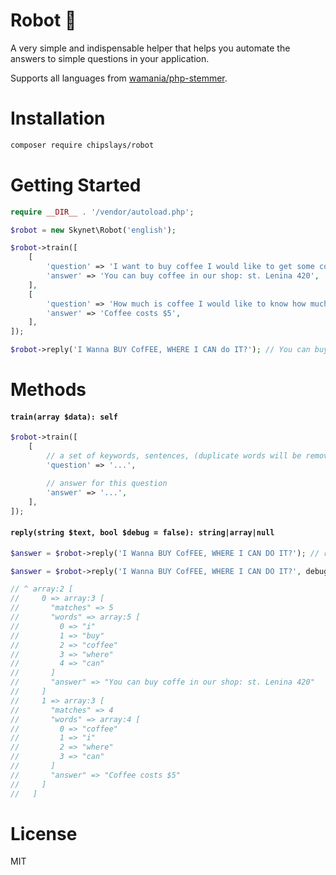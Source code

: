 # Robot 🦾

A very simple and indispensable helper that helps you automate the answers to simple questions in your application.

Supports all languages from [wamania/php-stemmer](https://github.com/wamania/php-stemmer#languages).

# Installation

```bash
composer require chipslays/robot
```

# Getting Started

```php
require __DIR__ . '/vendor/autoload.php';

$robot = new Skynet\Robot('english');

$robot->train([
    [
        'question' => 'I want to buy coffee I would like to get some coffee. where can i buy your coffee where could I buy coffee. could i buy some coffee how to buy coffee? How to get coffee? to buy coffee get some coffee',
        'answer' => 'You can buy coffee in our shop: st. Lenina 420',
    ],
    [
        'question' => 'How much is coffee I would like to know how much coffee costs. hear how much coffee costs where to see the price of coffee find out the price of coffee How can I find out the price of coffee? Where are your prices for coffee?',
        'answer' => 'Coffee costs $5',
    ],
]);

$robot->reply('I Wanna BUY CofFEE, WHERE I CAN do IT?'); // You can buy coffee in our shop: st. Lenina 420
```

# Methods

#### `train(array $data): self`

```php
$robot->train([
    [
        // a set of keywords, sentences, (duplicate words will be removed)
        'question' => '...',

        // answer for this question
        'answer' => '...',
    ],
]);
```

#### `reply(string $text, bool $debug = false): string|array|null`

```php
$answer = $robot->reply('I Wanna BUY CofFEE, WHERE I CAN DO IT?'); // returns string

$answer = $robot->reply('I Wanna BUY CofFEE, WHERE I CAN DO IT?', debug: true); // returns array with details

// ^ array:2 [
//     0 => array:3 [
//       "matches" => 5
//       "words" => array:5 [
//         0 => "i"
//         1 => "buy"
//         2 => "coffee"
//         3 => "where"
//         4 => "can"
//       ]
//       "answer" => "You can buy coffe in our shop: st. Lenina 420"
//     ]
//     1 => array:3 [
//       "matches" => 4
//       "words" => array:4 [
//         0 => "coffee"
//         1 => "i"
//         2 => "where"
//         3 => "can"
//       ]
//       "answer" => "Coffee costs $5"
//     ]
//   ]
```

# License

MIT